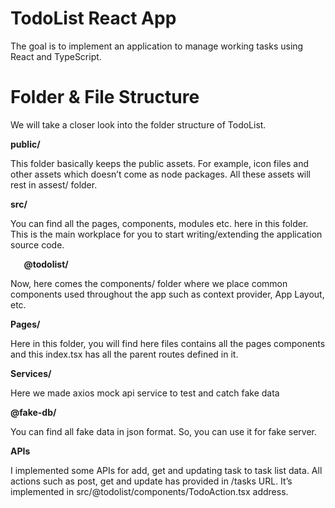 ﻿# **TodoList React App**

The goal is to implement an application to manage working tasks using React and TypeScript.
# **Folder & File Structure**
We will take a closer look into the folder structure of TodoList.

**public/**

This folder basically keeps the public assets. For example, icon files and other assets which doesn’t come as node packages. All these assets will rest in assest/ folder.

**src/**

You can find all the pages, components, modules etc. here in this folder. This is the main workplace for you to start writing/extending the application source code.

`	`**@todolist/**

Now, here comes the components/ folder where we place common components used throughout the app such as context provider, App Layout, etc.

**Pages/**

Here in this folder, you will find here files contains all the pages components and this index.tsx has all the parent routes defined in it.

**Services/**

Here we made axios mock api service to test and catch fake data

**@fake-db/**

You can find all fake data in json format. So, you can use it for fake server.

**APIs**

I implemented some APIs for add, get and updating task to task list data. All actions such as post, get and update has provided in /tasks URL. It’s implemented in  src/@todolist/components/TodoAction.tsx address.
